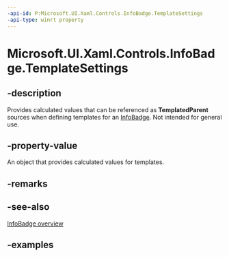 ```yaml
---
-api-id: P:Microsoft.UI.Xaml.Controls.InfoBadge.TemplateSettings
-api-type: winrt property
---
```


# Microsoft.UI.Xaml.Controls.InfoBadge.TemplateSettings

<!--
public Microsoft.UI.Xaml.Controls.InfoBadgeTemplateSettings TemplateSettings { get; }
-->


## -description

Provides calculated values that can be referenced as **TemplatedParent** sources when defining templates for an [InfoBadge](infobadge.md). Not intended for general use.
## -property-value

An object that provides calculated values for templates.

## -remarks

## -see-also

[InfoBadge overview](/windows/apps/design/controls/info-badge)

## -examples



